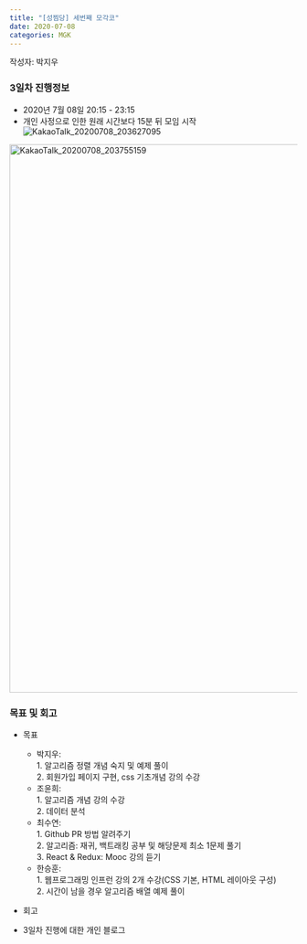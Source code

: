 ```yaml
---
title: "[성찜당] 세번째 모각코"
date: 2020-07-08
categories: MGK
--- 
```


작성자: 박지우

### 3일차 진행정보  


+ 2020년 7월 08일 20:15 - 23:15  
+ 개인 사정으로 인한 원래 시간보다 15분 뒤 모임 시작
![KakaoTalk_20200708_203627095](https://user-images.githubusercontent.com/67006945/86915468-fc2a3d00-c15c-11ea-9cae-59bd974a555a.jpg)
<img width="960" alt="KakaoTalk_20200708_203755159" src="https://user-images.githubusercontent.com/67006945/86915811-938f9000-c15d-11ea-81cb-b57ca18de57b.png">


### 목표 및 회고  
+ 목표  
  - 박지우:   
        1. 알고리즘 정렬 개념 숙지 및 예제 풀이    
        2. 회원가입 페이지 구현, css 기초개념 강의 수강  
  - 조윤희:   
        1. 알고리즘 개념 강의 수강   
        2. 데이터 분석    
  - 최수연:   
        1. Github PR 방법 알려주기   
        2. 알고리즘: 재귀, 백트래킹 공부 및 해당문제 최소 1문제 풀기    
        3. React & Redux: Mooc 강의 듣기      
  - 한승훈:   
        1. 웹프로그래밍 인프런 강의 2개 수강(CSS 기본, HTML 레이아웃 구성)   
        2. 시간이 남을 경우 알고리즘 배열 예제 풀이 
  
+ 회고  
  
 
+ 3일차 진행에 대한 개인 블로그  
  
